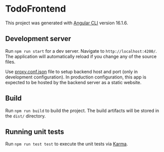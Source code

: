 # TodoFrontend

This project was generated with [Angular CLI](https://github.com/angular/angular-cli) version 16.1.6.

## Development server

Run `npm run start` for a dev server. Navigate to `http://localhost:4200/`. The application will automatically reload if you change any of the source files.

Use [proxy.conf.json](src/proxy.conf.json) file to setup backend host and port (only in development configuration). In production configuration, this app is expected to be hosted by the backend server as a static website.

## Build

Run `npm run build` to build the project. The build artifacts will be stored in the `dist/` directory.

## Running unit tests

Run `npm run test test` to execute the unit tests via [Karma](https://karma-runner.github.io).
